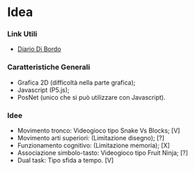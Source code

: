 # Idea

### Link Utili
- [Diario Di Bordo](https://docs.google.com/spreadsheets/d/1i7o-DaUBjdFxjFVex9U1yanGdgBvGvw5iJV6RIwK5No/edit?usp=sharing)

### Caratteristiche Generali
- Grafica 2D (difficoltà nella parte grafica);
- Javascript (P5.js);
- PosNet (unico che si può utilizzare con Javascript).

### Idee
- Movimento tronco: Videogioco tipo Snake Vs Blocks;       [V]
- Movimento arti superiori: (Limitazione disegno);         [?]
- Funzionamento cognitivo: (Limitazione memoria);          [X]
- Associazione simbolo-tasto: Videogioco tipo Fruit Ninja; [?]
- Dual task: Tipo sfida a tempo.                           [V]
